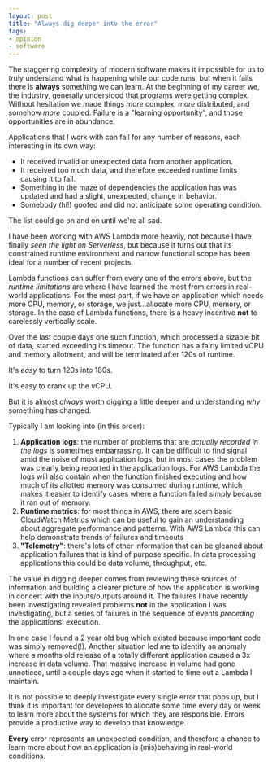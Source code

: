 ```yaml
---
layout: post
title: "Always dig deeper into the error"
tags:
- opinion
- software
---
```


The staggering complexity of modern software makes it impossible for us to
truly understand what is happening while our code runs, but when it fails there
is **always** something we can learn. At the beginning of my career we, the
industry, generally understood that programs were getting complex. Without
hesitation we made things _more_ complex, _more_ distributed, and somehow
_more_ coupled. Failure is a "learning opportunity", and those opportunities
are in abundance.

Applications that I work with can fail for any number of reasons, each
interesting in its own way:

* It received invalid or unexpected data from another application.
* It received too much data, and therefore exceeded runtime limits causing it to fail.
* Something in the maze of dependencies the application has was updated and had a slight, unexpected, change in behavior.
* Somebody (hi!) goofed and did not anticipate some operating condition.

The list could go on and on until we're all sad.

I have been working with AWS Lambda more heavily, not because I have
finally _seen the light on Serverless_, but because it turns out that its
constrained runtime environment and narrow functional scope has been
ideal for a number of recent projects.

Lambda functions can suffer from every one of the errors above, but the
_runtime limitations_ are where I have learned the most from errors in
real-world applications. For the most part, if we have an application which
needs more CPU, memory, or storage, we just...allocate more CPU, memory, or
storage. In the case of Lambda functions, there is a heavy incentive **not** to
carelessly vertically scale.

Over the last couple days one such function, which processed a sizable bit of
data, started exceeding its timeout.  The function has a fairly limited vCPU
and memory allotment, and will be terminated after 120s of runtime.

It's _easy_ to turn 120s into 180s.

It's easy to crank up the vCPU.

But it is almost _always_ worth digging a little deeper and understanding _why_
something has changed.

Typically I am looking into (in this order):

1. **Application logs**: the number of problems that are _actually recorded in
   the logs_ is sometimes embarrassing. It can be difficult to find signal amid
   the noise of most application logs, but in most cases the problem was
   clearly being reported in the application logs. For AWS Lambda the logs will
   also contain when the function finished executing and how much of its
   allotted memory was consumed during runtime, which makes it easier to
   identify cases where a function failed simply because it ran out of memory.
2. **Runtime metrics**: for most things in AWS, there are soem basic CloudWatch
   Metrics which can be useful to gain an understanding about aggregate
   performance and patterns. With AWS Lambda this can help demonstrate trends
   of failures and timeouts
3. **"Telemetry"**: there's lots of other information that can be gleaned about
   application failures that is kind of purpose specific. In data processing
   applications this could be data volume, throughput, etc.


The value in digging deeper comes from reviewing these sources of information
and building a clearer picture of how the application is working in concert
with the inputs/outputs around it. The failures I have recently been
investigating revealed problems **not** in the application I was investigating,
but a series of failures in the sequence of events _preceding_ the
applications' execution.

In one case I found a 2 year old bug which existed because important code was
simply removed(!). Another situation led me to identify an anomaly where a
months old release of a totally different application caused a 3x increase in data
volume. That massive increase in volume had gone unnoticed, until a couple days
ago when it started to time out a Lambda I maintain.


It is not possible to deeply investigate every single error that pops up, but I
think it is important for developers to allocate some time every day or week to
learn more about the systems for which they are responsible. Errors provide a
productive way to develop that knowledge.

**Every** error represents an unexpected condition, and therefore a chance to
learn more about how an application is (mis)behaving in real-world conditions.


